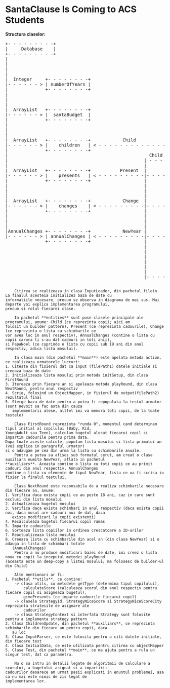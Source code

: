 # SantaClause Is Coming to ACS Students

**Structura claselor:**
<pre>
+- - - - - - - - -+
|     Database    |
+- - - - - - - - -+
| 
|
|
|
|  Integer     +- - - - - - - -+
|- - - - - - > | numberOfYears |
|              +- - - - - - - -+
|
|
|
|  ArrayList   +- - - - - - - -+
|- - - - - - > |  santaBudget  |                                Child
|              +- - - - - - - -+                            |- - - - - - - - - - - - - - - - - - - - - - - - - - - - - - - - - - - - - - - - - - - - - |
|                                                           |                                                                                          |
|                                                           |                               +- - - - - - - - - - - - - - - - - -+                      |
|                                                           |                               |id, lastName, firstName,           |                      |
|  ArrayList   +- - - - - - - -+            Child           +- - - - - - - -+               |city, age, giftsPreferences,       |                      |
|- - - - - - > |    children   | < - - - - - - - - - - - - -|     Child     |- - - - - - - >|averageScore, assignedBudget,      |                      |
|              +- - - - - - - -+                            +- - - - - - - -+               |niceScoreHistory, type,            |                      |
|                                                     Child |                               |receivedGifts, elf, niceScoreBonus |                      |
|                                                   | - - - |                               +- - - - - - - - - - - - - - - - - -+                      |
|                                                   |                                       +- - - - - - - - - -+                                      |
|  ArrayList   +- - - - - - - -+           Present  |       +- - - - - - - -+               |productName,       |                                      |
|- - - - - - > |    presents   | < - - - - - - - - -|- - - -|     Present   |- - - - - - - >|price,             |                                      |
|              +- - - - - - - -+                    |       +- - - - - - - -+               |category, quantity |                                      |
|                                                   |       |                               +- - - - - - - - - -+      Present                         |
|                                                   |       | - - - - - - - - - - - - - - - - - - - - - - - - - - - - - - - - - - - - - - - -|         |
|                                                   |                                                                                        |         |
|  ArrayList   +- - - - - - - -+            Change  |       +- - - - - - - -+                                                                |         |
|- - - - - - > |    changes    | < - - - - - - - - -|- - - -|    Change     |- - - - - - - - - - - - - - - -|  Double    +- - - - - - -+     |         |
|              +- - - - - - - -+                    |       +- - - - - - - -+                               | < - - - - -|  newBudget  |     |         |
|                                                   |                                                       |            +- - - - - - -+     |         |
|                                                   |                                                       |                                |         |
|                                                   |                                                       | ArrayList  +- - - - - - -+     |         |
|AnnualChanges +- - - - - - - -+            NewYear |       +- - - - - - - -+                               | < - - - - -| newGiftList |< - -|         |
|- - - - - - > | annualChanges | < - - - - - - - - -|- - - -|    NewYear    |                               |            +- - - - - - -+               |
               +- - - - - - - -+                    |       +- - - - - - - -+                               |                                          |
                                                    |       |                                               | ArrayList  +- - - - - - -+               |
                                                    |       |                                               | < - - - - -| newChildren |< - - - - - - -|
                                                    |       |    ArrayList    +- - - - - - - -+             |            +- - - - - - -+               
                                                    |       |- - - - - - - -> |    children   |             |                                         
                                                    |                         +- - - - - - - -+             | ArrayList  +- - - - - - - -+
                                                    |                                  ^                    | < - - - - -|childrenUpdates|
                                                    |- - - - - - - - - - - - - - - - - |                                 +- - - - - - - -+
                                                                                                            
</pre>
        Citirea se realizeaza in clasa InputLoader, din pachetul fileio. La finalul acesteia initializez baza de date cu
    informatiile necesare, precum se observa in diagrama de mai sus. Mai departe voi explica implementarea programului,
    precum si rolul fiecarei clase.

        In pachetul **entities** sunt puse clasele principale ale programului, anume: Child (ce reprezinta copii; aici am
    folosit un builder pattern), Present (ce reprezinta cadourile), Change (ce reprezinta o lista cu schimbarile ce
    vor avea loc in anul respectiv), AnnualChanges (contine o lista cu copii carora li s-au dat cadouri in toti anii),
    si PapaNoel (ce cuprinde o lista cu copii sub 19 ani din anul respectiv, adica lista mosului).
    
        In clasa main (din pachetul **main**) este apelata metoda action, ce realizeaza urmatorele lucruri:
    1. Citeste din fisierul dat ca input (filePath1) datele initiale si creeaza baza de date
    2. Initializeaza lista mosului prin metoda initSetup, din clasa FirstRound
    3. Itereaza prin fiecare an si apeleaza metoda playRound, din clasa NextRound, pentru anul respectiv
    4. Scrie, folosind un ObjectMapper, in fisierul de output(filePath2) rezultatul final
    5. Sterge baza de date pentru a putea fi repopulata la testul urmator (sunt nevoit sa fac asta din cauza
       implementarii alese, altfel imi va memora toti copii, de la toate testele)

        Clasa FirstRound reprezinta "runda 0", momentul cand determinam tipul initial al copilului (Baby, Kid,
    YoungAdult sau Teen), calculam bugetul alocat fiecarui copil si impartim cadourile pentru prima data.
    Dupa toate aceste calcule, populam lista mosului si lista primului an (voi explica in paragraful urmator)
    si o adaugam pe cea din urma la lista cu schimbarile anuale.
        Pentru a putea sa afisez sub formatul cerut, am creat o clasa auxiliara numita NewYear, aflata in pachetul
    **auxiliars**. Aceasta contine o lista cu toti copii ce au primit cadouri din anul respectiv. AnnualChanges
    contine o lista cu elemente de tipul NewYear, lista ce va fi scrisa in fisier la finalul testului.
        
        Clasa NextRound este resonsabila de a realiza schimbarile necesare din fiecare an, anume:
    1. Verifica daca exista copii ce au peste 18 ani, caz in care sunt exclusi din lista mosului
    2. Actualizeaza bugetul mosului
    3. Verifica daca exista schimbari in anul respectiv (daca exista copii noi, daca mosul are cadouri noi de dat, daca
       exista modificari la copii existenti)
    4. Recalculeaza bugetul fiecarui copil ramas
    5. Imparte cadourile
    6. Sorteaza lista copiilor in ordinea crescatoare a ID-urilor
    7. Reactualizeaza lista mosului
    8. Creeaza lista cu schimbarile din acel an (din clasa NewYear) si o adauga in lista de schimbari totale
       (AnnualChanges)
        Pentru a nu produce modificari bazei de date, imi creez o lista noua cu copii la inceputul metodei playRound
    (aceasta este un deep-copy a listei mosului; ma folosesc de builder-ul din Child)

        Alte mentionari ar fi: 
    1. Pachetul **utils**, ce contine:
        -> clasa utils, cu metodele getType (determina tipul copilului),
            calculateScore (calculeaza scorul din anul respectiv pentru fiecare copil si asigneaza bugetul),
            givePresents (ce imparte cadourile fiecarui copil)
        -> clasele StrategyId, StrategyNiceScore si StrategyNiceScoreCity reprezinta strateiile de asignare ale
            cadourilor
        -> clasa StrategyContext si interfata Strategy sunt folosite pentru a implementa strategy pattern
    2. Clasa ChildrenUpdate, din pachetul **auxiliars**, ce reprezinta schimbarile din fiecare an pentru copii, daca
       au loc
    3. Clasa InputParser, ce este folosita pentru a citi datele initiale, din fiecare test
    4. Clasa InitialData, ce este utilizata pentru citirea cu objectMapper
    5. Clasa Test, din pachetul **main**, ce ma ajuta pentru a rula un singur test, dat ca parametru.

        Nu o sa intru in detalii legate de algoritmii de calculare a scorului, a bugetului asignat si a impartirii
    cadourilor deoarece am urmat pasii explicati in enuntul problemei, asa ca nu mai este nimic de zis legat de
    implementarea lor.
